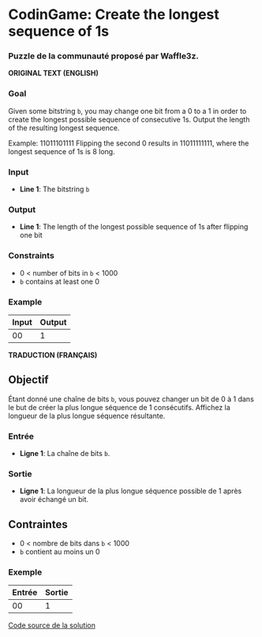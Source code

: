 # CodinGame: Create the longest sequence of 1s

### Puzzle de la communauté proposé par Waffle3z.

**ORIGINAL TEXT (ENGLISH)**

### Goal
Given some bitstring `b`, you may change one bit from a 0 to a 1 in order to create the longest possible sequence of consecutive 1s. Output the length of the resulting longest sequence.

Example: 11011101111
Flipping the second 0 results in 11011111111, where the longest sequence of 1s is 8 long.

### Input
- **Line 1**: The bitstring `b`

### Output
- **Line 1**: The length of the longest possible sequence of 1s after flipping one bit

### Constraints
- 0 < number of bits in `b` < 1000
- `b` contains at least one 0

### Example

Input | Output
------------ | -------------
00 | 1

**TRADUCTION (FRANÇAIS)**

## Objectif

Étant donné une chaîne de bits `b`, vous pouvez changer un bit de 0 à 1 dans le but de créer la plus longue séquence de 1 consécutifs. Affichez la longueur de la plus longue séquence résultante.

### Entrée
- **Ligne 1**: La chaîne de bits `b`.

### Sortie
- **Ligne 1**: La longueur de la plus longue séquence possible de 1 après avoir échangé un bit.

## Contraintes
- 0 < nombre de bits dans `b` < 1000
- `b` contient au moins un 0

### Exemple

Entrée | Sortie
------------ | -------------
00 | 1

[Code source de la solution](https://github.com/Kous92/CodinGame-Swift-FR-/blob/main/Puzzles%20classiques/Facile/Credit%20card%20verifier%20(Luhn's%20algorithm)/creditCard.swift)